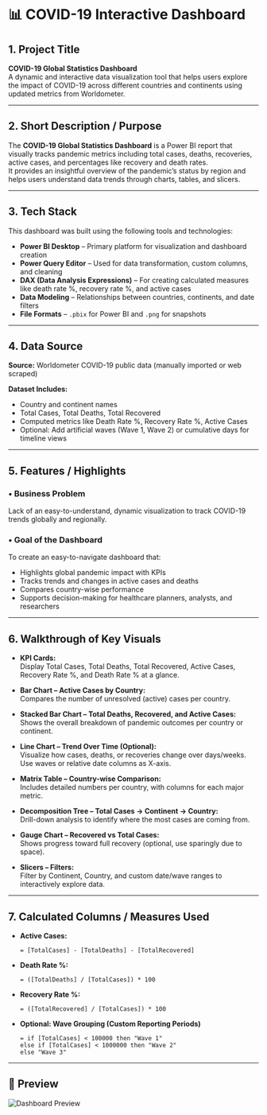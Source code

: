 # 📊 COVID-19 Interactive Dashboard

## 1. Project Title 
**COVID-19 Global Statistics Dashboard**  
A dynamic and interactive data visualization tool that helps users explore the impact of COVID-19 across different countries and continents using updated metrics from Worldometer.

---

## 2. Short Description / Purpose
The **COVID-19 Global Statistics Dashboard** is a Power BI report that visually tracks pandemic metrics including total cases, deaths, recoveries, active cases, and percentages like recovery and death rates.  
It provides an insightful overview of the pandemic’s status by region and helps users understand data trends through charts, tables, and slicers.

---

## 3. Tech Stack
This dashboard was built using the following tools and technologies:

- **Power BI Desktop** – Primary platform for visualization and dashboard creation  
- **Power Query Editor** – Used for data transformation, custom columns, and cleaning  
- **DAX (Data Analysis Expressions)** – For creating calculated measures like death rate %, recovery rate %, and active cases  
- **Data Modeling** – Relationships between countries, continents, and date filters  
- **File Formats** – `.pbix` for Power BI and `.png` for snapshots

---

## 4. Data Source

**Source:** Worldometer COVID-19 public data (manually imported or web scraped)

**Dataset Includes:**
- Country and continent names  
- Total Cases, Total Deaths, Total Recovered  
- Computed metrics like Death Rate %, Recovery Rate %, Active Cases  
- Optional: Add artificial waves (Wave 1, Wave 2) or cumulative days for timeline views

---

## 5. Features / Highlights

### • Business Problem
Lack of an easy-to-understand, dynamic visualization to track COVID-19 trends globally and regionally.

### • Goal of the Dashboard
To create an easy-to-navigate dashboard that:
- Highlights global pandemic impact with KPIs  
- Tracks trends and changes in active cases and deaths  
- Compares country-wise performance  
- Supports decision-making for healthcare planners, analysts, and researchers

---

## 6. Walkthrough of Key Visuals

- **KPI Cards:**  
  Display Total Cases, Total Deaths, Total Recovered, Active Cases, Recovery Rate %, and Death Rate % at a glance.

- **Bar Chart – Active Cases by Country:**  
  Compares the number of unresolved (active) cases per country.

- **Stacked Bar Chart – Total Deaths, Recovered, and Active Cases:**  
  Shows the overall breakdown of pandemic outcomes per country or continent.

- **Line Chart – Trend Over Time (Optional):**  
  Visualize how cases, deaths, or recoveries change over days/weeks. Use waves or relative date columns as X-axis.

- **Matrix Table – Country-wise Comparison:**  
  Includes detailed numbers per country, with columns for each major metric.

- **Decomposition Tree – Total Cases → Continent → Country:**  
  Drill-down analysis to identify where the most cases are coming from.

- **Gauge Chart – Recovered vs Total Cases:**  
  Shows progress toward full recovery (optional, use sparingly due to space).

- **Slicers – Filters:**  
  Filter by Continent, Country, and custom date/wave ranges to interactively explore data.

---

## 7. Calculated Columns / Measures Used

- **Active Cases:**  
  ```powerquery
  = [TotalCases] - [TotalDeaths] - [TotalRecovered]

- **Death Rate %:**  
  ```powerquery
  = ([TotalDeaths] / [TotalCases]) * 100

- **Recovery Rate %:**  
  ```powerquery
  = ([TotalRecovered] / [TotalCases]) * 100

- **Optional: Wave Grouping (Custom Reporting Periods)**  
  ```powerquery
  = if [TotalCases] < 100000 then "Wave 1" 
  else if [TotalCases] < 1000000 then "Wave 2" 
  else "Wave 3"

---

## 📌 Preview
![Dashboard Preview](https://github.com/nakulchauhan003/COVID-19-Interactive-Dashboard-/blob/main/COVID-19%20Dashboard.png)
